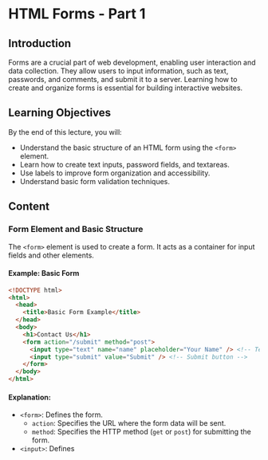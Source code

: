 # HTML Forms - Part 1

## Introduction
Forms are a crucial part of web development, enabling user interaction and data collection. They allow users to input information, such as text, passwords, and comments, and submit it to a server. Learning how to create and organize forms is essential for building interactive websites.

## Learning Objectives
By the end of this lecture, you will:
- Understand the basic structure of an HTML form using the `<form>` element.
- Learn how to create text inputs, password fields, and textareas.
- Use labels to improve form organization and accessibility.
- Understand basic form validation techniques.

## Content

### Form Element and Basic Structure
The `<form>` element is used to create a form. It acts as a container for input fields and other elements.

#### Example: Basic Form
```html
<!DOCTYPE html>
<html>
  <head>
    <title>Basic Form Example</title>
  </head>
  <body>
    <h1>Contact Us</h1>
    <form action="/submit" method="post">
      <input type="text" name="name" placeholder="Your Name" /> <!-- Text input -->
      <input type="submit" value="Submit" /> <!-- Submit button -->
    </form>
  </body>
</html>
```

#### Explanation:
- `<form>`: Defines the form.
  - `action`: Specifies the URL where the form data will be sent.
  - `method`: Specifies the HTTP method (`get` or `post`) for submitting the form.
- `<input>`: Defines
